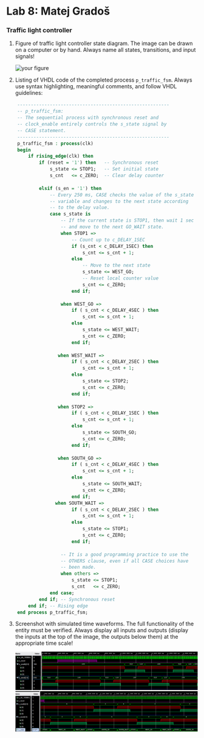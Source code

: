 # Lab 8: Matej Gradoš

### Traffic light controller

1. Figure of traffic light controller state diagram. The image can be drawn on a computer or by hand. Always name all states, transitions, and input signals!

   ![your figure]()

2. Listing of VHDL code of the completed process `p_traffic_fsm`. Always use syntax highlighting, meaningful comments, and follow VHDL guidelines:

```vhdl
    --------------------------------------------------------
    -- p_traffic_fsm:
    -- The sequential process with synchronous reset and 
    -- clock_enable entirely controls the s_state signal by 
    -- CASE statement.
    --------------------------------------------------------
    p_traffic_fsm : process(clk)
    begin
        if rising_edge(clk) then
            if (reset = '1') then   -- Synchronous reset
                s_state <= STOP1;   -- Set initial state
                s_cnt   <= c_ZERO;  -- Clear delay counter

            elsif (s_en = '1') then
                -- Every 250 ms, CASE checks the value of the s_state 
                -- variable and changes to the next state according 
                -- to the delay value.
                case s_state is
                    -- If the current state is STOP1, then wait 1 sec
                    -- and move to the next GO_WAIT state.
                    when STOP1 =>
                        -- Count up to c_DELAY_1SEC
                        if (s_cnt < c_DELAY_1SEC) then
                            s_cnt <= s_cnt + 1;
                        else
                            -- Move to the next state
                            s_state <= WEST_GO;
                            -- Reset local counter value
                            s_cnt <= c_ZERO;
                        end if;

                    when WEST_GO =>
                        if ( s_cnt < c_DELAY_4SEC ) then
                            s_cnt <= s_cnt + 1; 
                        else
                            s_state <= WEST_WAIT;
                            s_cnt <= c_ZERO;
                        end if;
                        
                   when WEST_WAIT =>
                        if ( s_cnt < c_DELAY_2SEC ) then
                            s_cnt <= s_cnt + 1; 
                        else
                            s_state <= STOP2;
                            s_cnt <= c_ZERO;
                        end if;
                        
                   when STOP2 =>
                        if ( s_cnt < c_DELAY_1SEC ) then
                            s_cnt <= s_cnt + 1; 
                        else
                            s_state <= SOUTH_GO;
                            s_cnt <= c_ZERO;
                        end if;
                        
                   when SOUTH_GO =>
                        if ( s_cnt < c_DELAY_4SEC ) then
                            s_cnt <= s_cnt + 1; 
                        else
                            s_state <= SOUTH_WAIT;
                            s_cnt <= c_ZERO;
                        end if;
                  when SOUTH_WAIT =>
                        if ( s_cnt < c_DELAY_2SEC ) then
                            s_cnt <= s_cnt + 1; 
                        else
                            s_state <= STOP1;
                            s_cnt <= c_ZERO;
                        end if;
                    
                    -- It is a good programming practice to use the 
                    -- OTHERS clause, even if all CASE choices have 
                    -- been made.
                    when others =>
                        s_state <= STOP1;
                        s_cnt   <= c_ZERO;
                end case;
            end if; -- Synchronous reset
        end if; -- Rising edge
    end process p_traffic_fsm;
```

3. Screenshot with simulated time waveforms. The full functionality of the entity must be verified. Always display all inputs and outputs (display the inputs at the top of the image, the outputs below them) at the appropriate time scale!

   ![your figure](https://github.com/mathieux95/digital-electronics-1/blob/main/labs/08-traffic_lights/images/simulated_waveforms.png)
   ![your figure](https://github.com/mathieux95/digital-electronics-1/blob/main/labs/08-traffic_lights/images/zoomed_in_simulated_waveforms.png)

